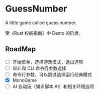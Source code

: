 # GuessNumber
A little game called guess number.

受《Rust 权威指南》中 Demo 的启发。

## RoadMap

- [ ] 开始菜单，选择游戏模式，退出选项
- [ ] GUI 和 CLI 命令行参数选择
- [ ] 命令行参数，可以跳过选择运行经典模式
- [X] MonoGame
- [ ] AI 自动玩（知识脚本 AI）和相关环境选项

